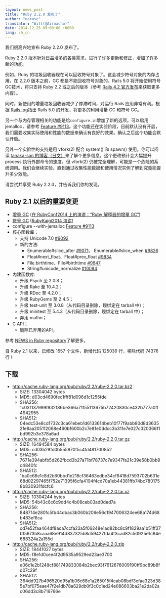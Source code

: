 ```yaml
---
layout: news_post
title: "Ruby 2.2.0 发布了"
author: "naruse"
translator: "Will(@Airmacho)"
date: 2014-12-25 09:00:00 +0000
lang: zh_cn
---
```


我们很高兴地宣布 Ruby 2.2.0 发布了。

Ruby 2.2.0 版本针对日益增多的各类需求，进行了许多更新和修正，增加了许多新的功能。

例如，Ruby 的垃圾回收器现在可以回收符号对象了。这会减少符号对象的内存占用，在 2.2.0 版本之前，GC 都是不能回收符号对象的。Rails 5.0 将开始使用符号GC技术，将只支持 Ruby 2.2 或之后的版本（参考 [Rails 4.2 官方发布](http://weblog.rubyonrails.org/2014/12/19/Rails-4-2-final/)来获取更多内容）。

同时，新使用的增量垃圾回收器减少了停滞时间，对运行 Rails 应用非常有利。根据 [Rails log](http://weblog.rubyonrails.org/)指出 Rails 5.0 的开发，将更多的利用增量 GC 和符号 GC。

另一个与内存管理相关的功能是给`configure.in`增加了新的选项，可以启用 jemalloc，请参考 [Feature #9113](https://bugs.ruby-lang.org/issues/9113)。这个功能还在实验阶段，目前默认没有开启，我们需要收集实际使用和性能的数据来确认有良好的效果。确认之后这个功能会默认开启。

另外一个实验性的支持是用 vfork(2) 配合 system() 和 spawn() 使用。你可以阅读 [tanaka-san 的博客（日文）](http://www.a-k-r.org/d/2014-09.html#a2014_09_06)来了解个更多信息。这个更改预计会大幅提升 process 执行外部命令的速度。但 vfork(2) 仍被完全理解，可能是一个危险的系统调用。我们会继续实验，直到通过收集性能数据和使用情况实例了解到究竟能提升多少效能。

请尝试并享受 Ruby 2.2.0，并告诉我们你的发现。

## Ruby 2.1 以后的重要变更

* [增量 GC](https://bugs.ruby-lang.org/issues/10137)
  ([在 RubyConf2014 上的演讲：“Ruby 解释器的增量 GC”](http://www.atdot.net/~ko1/activities/2014_rubyconf_pub.pdf))
* [符号 GC](https://bugs.ruby-lang.org/issues/9634)
  ([RubyKaigi2014 演讲](http://www.slideshare.net/authorNari/symbol-gc))
* configure --with-jemalloc [Feature #9113](https://bugs.ruby-lang.org/issues/9113)
* 核心函数库：
  * 支持 Unicode 7.0 [#9092](https://bugs.ruby-lang.org/issues/9092)
  * 新的方法:
    * Enumerable#slice_after [#9071](https://bugs.ruby-lang.org/issues/9071)、
      Enumerable#slice_when [#9826](https://bugs.ruby-lang.org/issues/9826)
    * Float#next_float、Float#prev_float
      [#9834](https://bugs.ruby-lang.org/issues/9834)
    * File.birthtime、File#birthtime
      [#9647](https://bugs.ruby-lang.org/issues/9647)
    * String#unicode_normalize [#10084](https://bugs.ruby-lang.org/issues/10084)
* 内建函数库:
  * 升级 Psych 至 2.0.8；
  * 升级 Rake 至 10.4.2；
  * 升级 RDoc 至 4.2.0；
  * 升级 RubyGems 至 2.4.5；
  * 升级 test-unit 至 3.0.8（从代码目录删除，现绑定在 tarball 中）；
  * 升级 minitest 至 5.4.3（从代码目录删除，现绑定在 tarball 中）；
  * 弃用 mathn；
* C API；
  * 删除已弃用的API。

参考 [NEWS in Ruby repository](https://github.com/ruby/ruby/blob/v2_2_0/NEWS)了解更多。

自 Ruby 2.1 以来，已修改 1557 个文件，新增代码 125039 行，移除代码 74376 行！

## 下载

* <http://cache.ruby-lang.org/pub/ruby/2.2/ruby-2.2.0.tar.bz2>
  * SIZE:   13304042 bytes
  * MD5:    d03cd4690fec1fff81d096d1c1255fde
  * SHA256: 1c031137999f832f86be366a71155113675b72420830ce432b777a0ff4942955
  * SHA512: 04edc53e8cd1732c3ca61ebeb1d6133614beb10f77f9abb80d8d36352fe8aa205112068e460bf600b2c7e81e0ddcc3b311e7e027c320366f1bd992b3e378a6ad
* <http://cache.ruby-lang.org/pub/ruby/2.2/ruby-2.2.0.tar.gz>
  * SIZE:   16494584 bytes
  * MD5:    cd03b28fd0b555970f5c4fd481700852
  * SHA256: 7671e394abfb5d262fbcd3b27a71bf78737c7e9347fa21c39e58b0bb9c4840fc
  * SHA512: 1ba0c68e1c8d2b60bbd1e218cf36463edbe34cf9418d7593702b631e68d02297465f752e71395f6cfa4104f4cd70a1eb44381ffb74bc7801758b830931fdcfc6
* <http://cache.ruby-lang.org/pub/ruby/2.2/ruby-2.2.0.tar.xz>
  * SIZE:   10304244 bytes
  * MD5:    54b43c6c6c9dd4c4b08ceb03ad0ded7a
  * SHA256: 848714e280fc5fb44dbac3b060b206e56c1947006324ee68a174d68b483ef8ca
  * SHA512: cd7e52faa464df8aca7ccfa23a5f06248e1ad82bc8c9f1829aa1b51ff37b15973b8caaa68e914d837325b8d59427fda4f3cad82c50925e1c84e688324a2a155d
* <http://cache.ruby-lang.org/pub/ruby/2.2/ruby-2.2.0.zip>
  * SIZE:   18441027 bytes
  * MD5:    f8e1d0cee4f2d9535a9529ed23ae3700
  * SHA256: e06c1e2b1248cf881749833084b2bec93f7612676009190ff9bc89b8fd07c29f
  * SHA512: 364dd927b496520d95a1b06c68e1a265015f4cab08bdf3efaa323d385e7bf075eae47f2e1db78a629db0f3c0c1ed24e086603ba21e2da02ac06dd3c8b716766e
